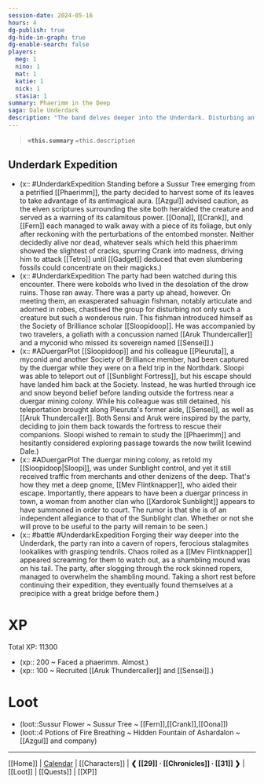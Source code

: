 ```yaml
---
session-date: 2024-05-16
hours: 4
dg-publish: true
dg-hide-in-graph: true
dg-enable-search: false
players:
  meg: 1
  nino: 1
  mat: 1
  katie: 1
  nick: 1
  stasia: 1
summary: Phaerimm in the Deep
saga: Dale Underdark
description: "The band delves deeper into the Underdark. Disturbing an ossified phaerimm, they collect foliage from a Sussur Tree. Soon after they run into escapees from Sunblight Fortress: a scholarly fishman mage named Sloopi D Oop, a goliath named Aruk, and a myconid named Sensi. Recruiting the latter two, whose companions were still captive in the fortress, the party treks towards a duergar mining colony. Here, they are told, a duergar princess from a clan other than the Sunblights, has taken residence, awaiting Xardarok's summons of courtship."
---
```


> **`=this.summary`**
> `=this.description`

## Underdark Expedition
- (x:: #UnderdarkExpedition  Standing before a Sussur Tree emerging from a petrified [[Phaerimm]], the party decided to harvest some of its leaves to take advantage of its antimagical aura. [[Azgul]] advised caution, as the elven scriptures surrounding the site both heralded the creature and served as a warning of its calamitous power. [[Oona]], [[Crank]], and [[Fern]] each managed to walk away with a piece of its foliage, but only after reckoning with the perturbations of the entombed monster. Neither decidedly alive nor dead, whatever seals which held this phaerimm showed the slightest of cracks, spurring Crank into madness, driving him to attack [[Tetro]] until [[Gadget]] deduced that even slumbering fossils could concentrate on their magicks.) 
- (x:: #UnderdarkExpedition The party had been watched during this encounter. There were kobolds who lived in the desolation of the drow ruins. Those ran away. There was a party up ahead, however. On meeting them, an exasperated sahuagin fishman, notably articulate and adorned in robes, chastised the group for disturbing not only such a creature but such a wonderous ruin. This fishman introduced himself as the Society of Brilliance scholar [[Sloopidoop]]. He was accompanied by two travelers, a goliath with a concussion named [[Aruk Thundercaller]] and a myconid who missed its sovereign named [[Sensei]].)
- (x:: #ADuergarPlot [[Sloopidoop]] and his colleague [[Pleuruta]], a myconid and another Society of Brilliance member, had been captured by the duergar while they were on a field trip in the Northdark. Sloopi was able to teleport out of [[Sunblight Fortress]], but his escape should have landed him back at the Society. Instead, he was hurtled through ice and snow beyond belief before landing outside the fortress near a duergar mining colony. While his colleague was still detained, his teleportation brought along Pleuruta's former aide, [[Sensei]], as well as [[Aruk Thundercaller]]. Both Sensi and Aruk were inspired by the party, deciding to join them back towards the fortress to rescue their companions. Sloopi wished to remain to study the [[Phaerimm]] and hesitantly considered exploring passage towards the now twilit Icewind Dale.)
- (x:: #ADuergarPlot The duergar mining colony, as retold my [[Sloopidoop|Sloopi]], was under Sunblight control, and yet it still received traffic from merchants and other denizens of the deep. That's how they met a deep gnome, [[Mev Flintknapper]], who aided their escape. Importantly, there appears to have been a duergar princess in town, a woman from another clan who [[Xardorok Sunblight]] appears to have summoned in order to court. The rumor is that she is of an independent allegiance to that of the Sunblight clan. Whether or not she will prove to be useful to the party will remain to be seen.)
- (x:: #battle #UnderdarkExpedition Forging their way deeper into the Underdark, the party ran into a cavern of ropers, ferocious stalagmites lookalikes with grasping tendrils. Chaos roiled as a [[Mev Flintknapper]] appeared screaming for them to watch out, as a shambling mound was on his tail. The party, after slogging through the rock skinned ropers, managed to overwhelm the shambling mound. Taking a short rest before continuing their expedition, they eventually found themselves at a precipice with a great bridge before them.)

# XP
Total XP: 11300
- (xp:: 200 ~ Faced a phaerimm. Almost.)
- (xp:: 100 ~ Recruited [[Aruk Thundercaller]] and [[Sensei]].)

# Loot
- (loot::Sussur Flower ~ Sussur Tree ~ [[Fern]],[[Crank]],[[Oona]])
- (loot::4 Potions of Fire Breathing ~ Hidden Fountain of Ashardalon ~ [[Azgul]] and company)


---
[[Home]] | [Calendar](https://app.fantasy-calendar.com/calendars/38f9e3f5098bac1f655a4fb4241f35eb) | [[Characters]] | **❮ [[29]] · [[Chronicles]] ·  [[31]] ❯** | [[Loot]] | [[Quests]]  | [[XP]]